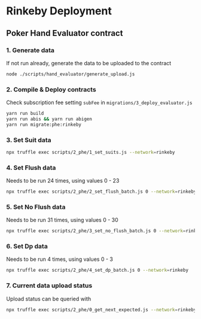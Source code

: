 # Rinkeby Deployment

## Poker Hand Evaluator contract

### 1. Generate data

If not run already, generate the data to be uploaded to the contract

```bash
node ./scripts/hand_evaluator/generate_upload.js
```

### 2. Compile & Deploy contracts

Check subscription fee setting `subFee` in `migrations/3_deploy_evaluator.js`

```bash
yarn run build
yarn run abis && yarn run abigen
yarn run migrate:phe:rinkeby
```

### 3. Set Suit data

```bash
npx truffle exec scripts/2_phe/1_set_suits.js --network=rinkeby
```

### 4. Set Flush data

Needs to be run 24 times, using values 0 - 23

```bash
npx truffle exec scripts/2_phe/2_set_flush_batch.js 0 --network=rinkeby
```

### 5. Set No Flush data

Needs to be run 31 times, using values 0 - 30

```bash
npx truffle exec scripts/2_phe/3_set_no_flush_batch.js 0 --network=rinkeby
```

### 6. Set Dp data

Needs to be run 4 times, using values 0 - 3

```bash
npx truffle exec scripts/2_phe/4_set_dp_batch.js 0 --network=rinkeby
```

### 7. Current data upload status

Upload status can be queried with

```bash
npx truffle exec scripts/2_phe/0_get_next_expected.js --network=rinkeby
```
